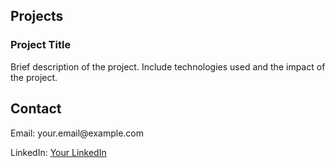 <section id="projects">
    <h2>Projects</h2>
    <div class="project">
        <h3>Project Title</h3>
        <p>Brief description of the project. Include technologies used and the impact of the project.</p>
    </div>
    <!-- Repeat the above div for each project -->
</section>

<section id="contact">
    <h2>Contact</h2>
    <p>Email: your.email@example.com</p>
    <p>LinkedIn: <a href="your-linkedin-url">Your LinkedIn</a></p>
</section>

